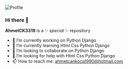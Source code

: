 ![Profile](https://cdn.pixabay.com/photo/2023/02/14/23/53/ai-generated-7790616_960_720.jpg)

### Hi there 👋


**AhmetCK3319** is a ✨ _special_ ✨ repository 


- 🔭 I’m currently working on Python Django
- 🌱 I’m currently learning Html Css Python Django
- 👯 I’m looking to collaborate on Python Django
- 🤔 I’m looking for help with Html Css  Python Django
- 📫 How to reach me: ahmetcankoca1990@hotmail.com

